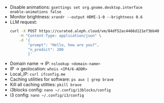 - Disable animations: `gsettings set org.gnome.desktop.interface enable-animations false`
- Monitor brightness: `xrandr --output HDMI-1-0 --brightness 0.6`
- LLM request: 
    ```bash
    curl -X POST https://curated.aleph.cloud/vm/84df52ac4466d121ef3bb409bb14f315de7be4ce600e8948d71df6485aa5bcc3/completion \
        -H "Content-Type: application/json" \
        -d '{
            "prompt": "Hello, how are you?",
            "n_predict": 200
            }'
    ```
- Domain name -> IP: `nslookup <domain-name>`
- IP -> geolocation: `whois <IP4/6-ADDR>`
- Local_IP: `curl ifconfig.me`
- Caching utilities for software: `ps aux | grep brave`
- Kill all caching utitties: `pkill brave`
- i3blocks config: `nano ~/.config/i3blocks/config`
- i3 config: `nano ~/.config/i3/config`